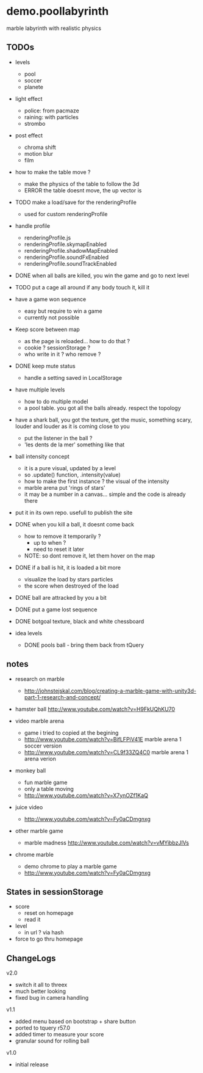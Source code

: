 demo.poollabyrinth
==================

marble labyrinth with realistic physics


## TODOs

* levels
  * pool
  * soccer
  * planete
* light effect
  * police: from pacmaze
  * raining: with particles
  * strombo
* post effect
  * chroma shift
  * motion blur
  * film
* how to make the table move ?
  * make the physics of the table to follow the 3d
  * ERROR the table doesnt move, the up vector is

* TODO make a load/save for the renderingProfile
  * used for custom renderingProfile
* handle profile
  * renderingProfile.js
  * renderingProfile.skymapEnabled
  * renderingProfile.shadowMapEnabled
  * renderingProfile.soundFxEnabled
  * renderingProfile.soundTrackEnabled

* DONE when all balls are killed, you win the game and go to next level
* TODO put a cage all around if any body touch it, kill it
* have a game won sequence
  * easy but require to win a game
  * currently not possible

* Keep score between map
  * as the page is reloaded... how to do that ?
  * cookie ? sessionStorage ?
  * who write in it ? who remove ?

* DONE keep mute status
  * handle a setting saved in LocalStorage
* have multiple levels
  * how to do multiple model
  * a pool table. you got all the balls already. respect the topology

* have a shark ball, you got the texture, get the music, something 
  scary, louder and louder as it is coming close to you
  * put the listener in the ball ?
  * 'les dents de la mer' something like that

* ball intensity concept
  * it is a pure visual, updated by a level
  * so .update() function, .intensity(value)
  * how to make the first instance ? the visual of the intensity
  * marble arena put 'rings of stars'
  * it may be a number in a canvas... simple and the code is already there
* put it in its own repo. usefull to publish the site

* DONE when you kill a ball, it doesnt come back
  * how to remove it temporarily ?
    * up to when ?
    * need to reset it later
  * NOTE: so dont remove it, let them hover on the map

* DONE if a ball is hit, it is loaded a bit more
  * visualize the load by stars particles
  * the score when destroyed of the load
* DONE ball are attracked by you a bit
* DONE put a game lost sequence
* DONE botgoal texture, black and white chessboard
* idea levels
  * DONE pools ball - bring them back from tQuery

## notes
* research on marble
  * http://johnstejskal.com/blog/creating-a-marble-game-with-unity3d-part-1-research-and-concept/
* hamster ball http://www.youtube.com/watch?v=H9FkUQhKU70

* video marble arena
  * game i tried to copied at the begining
  * http://www.youtube.com/watch?v=BifLFPiV41E marble arena 1 soccer version
  * http://www.youtube.com/watch?v=CL9f33ZQ4C0 marble arena 1 arena verion
* monkey ball
  * fun marble game
  * only a table moving
  * http://www.youtube.com/watch?v=X7ynOZf1KaQ
* juice video
  * http://www.youtube.com/watch?v=Fy0aCDmgnxg
* other marble game
  * marble madness http://www.youtube.com/watch?v=vMYibbzJlVs
* chrome marble
  * demo chrome to play a marble game
  * http://www.youtube.com/watch?v=Fy0aCDmgnxg

## States in sessionStorage
* score
  * reset on homepage
  * read it 
* level
  * in url ? via hash
* force to go thru homepage

## ChangeLogs

v2.0
* switch it all to threex
* much better looking
* fixed bug in camera handling

v1.1
* added menu based on bootstrap + share button
* ported to tquery r57.0
* added timer to measure your score
* granular sound for rolling ball

v1.0
* initial release
